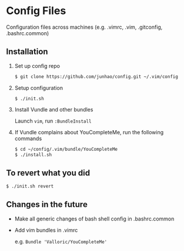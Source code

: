 Config Files
======
Configuration files across machines
(e.g. .vimrc, .vim, .gitconfig, .bashrc.common)

Installation
----
1.  Set up config repo

    ```sh
    $ git clone https://github.com/junhao/config.git ~/.vim/config
    ```
2.  Setup configuration

    ```
    $ ./init.sh
    ```
3.  Install Vundle and other bundles

    Launch `vim`, run `:BundleInstall`
4. If Vundle complains about YouCompleteMe, run the following commands

    ```sh
    $ cd ~/config/.vim/bundle/YouCompleteMe
    $ ./install.sh
    ```

To revert what you did
----
```sh
$ ./init.sh revert
```

Changes in the future
----
- Make all generic changes of bash shell config in .bashrc.common

- Add vim bundles in .vimrc

    e.g. `Bundle 'Valloric/YouCompleteMe'`

